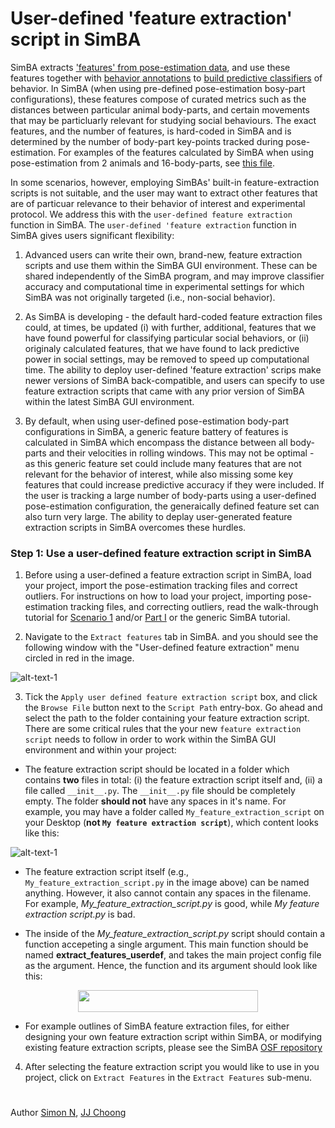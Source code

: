 # User-defined 'feature extraction' script in SimBA

SimBA extracts ['features' from pose-estimation data](https://github.com/sgoldenlab/simba/blob/master/docs/tutorial.md#step-5-extract-features), and use these features together with [behavior annotations](https://github.com/sgoldenlab/simba/blob/master/docs/tutorial.md#step-6-label-behavior) to [build predictive classifiers](https://github.com/sgoldenlab/simba/blob/master/docs/tutorial.md#step-7-train-machine-model) of behavior. In SimBA (when using pre-defined pose-estimation bosy-part configurations), these features compose of curated metrics such as the distances between particular animal body-parts, and certain movements that may be particluarly relevant for studying social behaviours. The exact features, and the number of features, is hard-coded in SimBA and is determined by the number of body-part key-points tracked during pose-estimation. For examples of the features calculated by SimBA when using pose-estimation from 2 animals and 16-body-parts, see [this file](https://github.com/sgoldenlab/simba/blob/master/misc/Feature_description.csv).

In some scenarios, however, employing SimBAs' built-in feature-extraction scripts is not suitable, and the user may want to extract other features that are of particuar relevance to their behavior of interest and experimental protocol. We address this with the `user-defined feature extraction` function in SimBA.  The `user-defined 'feature extraction` function in SimBA gives users significant flexibility:

1. Advanced users can write their own, brand-new, feature extraction scripts and use them within the SimBA GUI environment. These can be shared independently of the SimBA program, and may improve classifier accuracy and computational time in experimental settings for which SimBA was not originally targeted (i.e., non-social behavior). 

2. As SimBA is developing - the default hard-coded feature extraction files could, at times, be updated (i) with further, additional, features that we have found powerful for classifying particular social behaviors, or (ii) originaly calculated features, that we have found to lack predictive power in social settings, may be removed to speed up computational time. The ability to deploy user-defined 'feature extraction' scrips make newer versions of SimBA back-compatible, and users can specify to use feature extraction scripts that came with any prior version of SimBA within the latest SimBA GUI environment.      

3. By default, when using user-defined pose-estimation body-part configurations in SimBA, a generic feature battery of features is calculated in SimBA which encompass the distance between all body-parts and their velocities in rolling windows.  This may  not be optimal - as this generic feature set could include many features that are not relevant for the behavior of interest, while also missing some key features that could increase predictive accuracy if they were included. If the user is tracking a large number of body-parts using a user-defined pose-estimation configuration, the generaically defined feature set can also turn very large. The ability to deplay user-generated feature extraction scripts in SimBA overcomes these hurdles.

### Step 1: Use a user-defined feature extraction script in SimBA

1. Before using a user-defined a feature extraction script in SimBA, load your project, import the pose-estimation tracking files and correct outliers. For instructions on how to load your project, importing pose-estimation tracking files, and correcting outliers, read the walk-through tutorial for [Scenario 1](https://github.com/sgoldenlab/simba/blob/master/docs/Scenario1.md) and/or [Part I](https://github.com/sgoldenlab/simba/blob/master/docs/tutorial.md#step-1-generate-project-config%5D) or the generic SimBA tutorial.  

2. Navigate to the `Extract features` tab in SimBA. and you should see the following window with the "User-defined feature extraction" menu circled in red in the image. 

![alt-text-1](/images/feat_1.JPG "Feat_1")

3. Tick the `Apply user defined feature extraction script` box, and click the `Browse File` button next to the `Script Path` entry-box. Go ahead and select the path to the folder containing your feature extraction script. There are some critical rules that the your new `feature extraction script` needs to follow in order to work within the SimBA GUI environment and within your project:

* The feature extraction script should be located in a folder which contains **two** files in total: (i) the feature extraction script itself and, (ii) a file called `__init__.py`. The `__init__.py` file should be completely empty. The folder **should not** have any spaces in it's name. For example, you may have a folder called `My_feature_extraction_script` on your Desktop (**not `My feature extraction script`**), which content looks like this:

![alt-text-1](/images/feat_3.JPG "Feat_3")

* The feature extraction script itself (e.g., `My_feature_extraction_script.py` in the image above) can be named anything. However, it also cannot contain any spaces in the filename. For example, *My_feature_extraction_script.py* is good, while *My feature extraction script.py* is bad.

* The inside of the *My_feature_extraction_script.py* script should contain a function accepeting a single argument. This main function should be named **extract_features_userdef**, and takes the main project config file as the argument. Hence, the function and its argument should look like this: 

<p align="center">
  <img width="288" height="35" src="/images/defextractf.PNG">
</p>

* For example outlines of SimBA feature extraction files, for either designing your own feature extraction script within SimBA, or modifying existing feature extraction scripts, please see the SimBA [OSF repository](https://osf.io/emxyw/)

4. After selecting the feature extraction script you would like to use in you project, click on `Extract Features` in the `Extract Features` sub-menu. 

#
Author [Simon N](https://github.com/sronilsson), [JJ Choong](https://github.com/inoejj)
